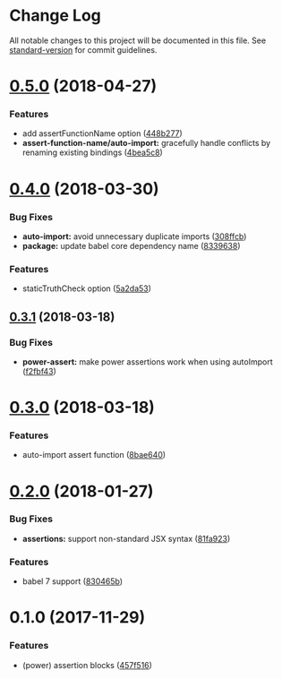 # Change Log

All notable changes to this project will be documented in this file. See [standard-version](https://github.com/conventional-changelog/standard-version) for commit guidelines.

<a name="0.5.0"></a>

# [0.5.0](https://github.com/jeysal/babel-plugin-spock/compare/v0.4.0...v0.5.0) (2018-04-27)

### Features

* add assertFunctionName option ([448b277](https://github.com/jeysal/babel-plugin-spock/commit/448b277))
* **assert-function-name/auto-import:** gracefully handle conflicts by renaming existing bindings ([4bea5c8](https://github.com/jeysal/babel-plugin-spock/commit/4bea5c8))

<a name="0.4.0"></a>

# [0.4.0](https://github.com/jeysal/babel-plugin-spock/compare/v0.3.1...v0.4.0) (2018-03-30)

### Bug Fixes

* **auto-import:** avoid unnecessary duplicate imports ([308ffcb](https://github.com/jeysal/babel-plugin-spock/commit/308ffcb))
* **package:** update babel core dependency name ([8339638](https://github.com/jeysal/babel-plugin-spock/commit/8339638))

### Features

* staticTruthCheck option ([5a2da53](https://github.com/jeysal/babel-plugin-spock/commit/5a2da53))

<a name="0.3.1"></a>

## [0.3.1](https://github.com/jeysal/babel-plugin-spock/compare/v0.3.0...v0.3.1) (2018-03-18)

### Bug Fixes

* **power-assert:** make power assertions work when using autoImport ([f2fbf43](https://github.com/jeysal/babel-plugin-spock/commit/f2fbf43))

<a name="0.3.0"></a>

# [0.3.0](https://github.com/jeysal/babel-plugin-spock/compare/v0.2.0...v0.3.0) (2018-03-18)

### Features

* auto-import assert function ([8bae640](https://github.com/jeysal/babel-plugin-spock/commit/8bae640))

<a name="0.2.0"></a>

# [0.2.0](https://github.com/jeysal/babel-plugin-spock/compare/v0.1.0...v0.2.0) (2018-01-27)

### Bug Fixes

* **assertions:** support non-standard JSX syntax ([81fa923](https://github.com/jeysal/babel-plugin-spock/commit/81fa923))

### Features

* babel 7 support ([830465b](https://github.com/jeysal/babel-plugin-spock/commit/830465b))

<a name="0.1.0"></a>

# 0.1.0 (2017-11-29)

### Features

* (power) assertion blocks ([457f516](https://github.com/jeysal/babel-plugin-spock/commit/457f516))

